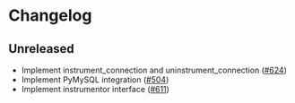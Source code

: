 # Changelog

## Unreleased

- Implement instrument_connection and uninstrument_connection ([#624](https://github.com/open-telemetry/opentelemetry-python/pull/624))
- Implement PyMySQL integration ([#504](https://github.com/open-telemetry/opentelemetry-python/pull/504))
- Implement instrumentor interface ([#611](https://github.com/open-telemetry/opentelemetry-python/pull/611))
